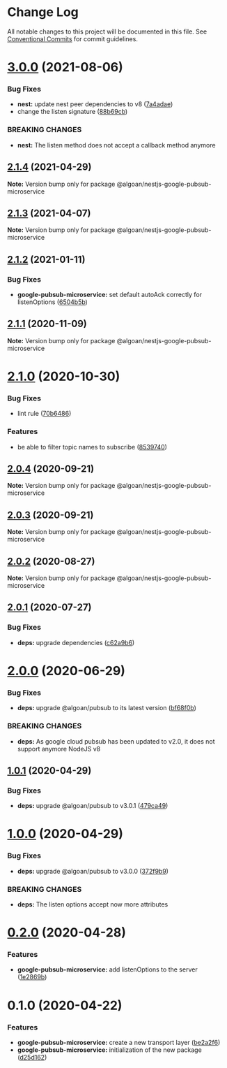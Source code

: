 # Change Log

All notable changes to this project will be documented in this file.
See [Conventional Commits](https://conventionalcommits.org) for commit guidelines.

# [3.0.0](https://github.com/algoan/nestjs-components/compare/@algoan/nestjs-google-pubsub-microservice@2.1.4...@algoan/nestjs-google-pubsub-microservice@3.0.0) (2021-08-06)


### Bug Fixes

* **nest:** update nest peer dependencies to v8 ([7a4adae](https://github.com/algoan/nestjs-components/commit/7a4adae52a0cf3f98623cdedbdc617a6c14ffecd))
* change the listen signature ([88b69cb](https://github.com/algoan/nestjs-components/commit/88b69cbfd7b667afe559d48851c5ec718b26165e))


### BREAKING CHANGES

* **nest:** The listen method does not accept a callback method anymore





## [2.1.4](https://github.com/algoan/nestjs-components/compare/@algoan/nestjs-google-pubsub-microservice@2.1.3...@algoan/nestjs-google-pubsub-microservice@2.1.4) (2021-04-29)

**Note:** Version bump only for package @algoan/nestjs-google-pubsub-microservice





## [2.1.3](https://github.com/algoan/nestjs-components/compare/@algoan/nestjs-google-pubsub-microservice@2.1.2...@algoan/nestjs-google-pubsub-microservice@2.1.3) (2021-04-07)

**Note:** Version bump only for package @algoan/nestjs-google-pubsub-microservice





## [2.1.2](https://github.com/algoan/nestjs-components/compare/@algoan/nestjs-google-pubsub-microservice@2.1.1...@algoan/nestjs-google-pubsub-microservice@2.1.2) (2021-01-11)


### Bug Fixes

* **google-pubsub-microservice:** set default autoAck correctly for listenOptions ([6504b5b](https://github.com/algoan/nestjs-components/commit/6504b5be1ae5744d9e9ef62a7525431e1172d0f0))





## [2.1.1](https://github.com/algoan/nestjs-components/compare/@algoan/nestjs-google-pubsub-microservice@2.1.0...@algoan/nestjs-google-pubsub-microservice@2.1.1) (2020-11-09)

**Note:** Version bump only for package @algoan/nestjs-google-pubsub-microservice





# [2.1.0](https://github.com/algoan/nestjs-components/compare/@algoan/nestjs-google-pubsub-microservice@2.0.4...@algoan/nestjs-google-pubsub-microservice@2.1.0) (2020-10-30)


### Bug Fixes

* lint rule ([70b6486](https://github.com/algoan/nestjs-components/commit/70b648650b0771833ab1169f2ca07bbd3f660a39))


### Features

* be able to filter topic names to subscribe ([8539740](https://github.com/algoan/nestjs-components/commit/8539740f93a315f314340029b9d3cf237ab493a5))





## [2.0.4](https://github.com/algoan/nestjs-components/compare/@algoan/nestjs-google-pubsub-microservice@2.0.3...@algoan/nestjs-google-pubsub-microservice@2.0.4) (2020-09-21)

**Note:** Version bump only for package @algoan/nestjs-google-pubsub-microservice





## [2.0.3](https://github.com/algoan/nestjs-components/compare/@algoan/nestjs-google-pubsub-microservice@2.0.2...@algoan/nestjs-google-pubsub-microservice@2.0.3) (2020-09-21)

**Note:** Version bump only for package @algoan/nestjs-google-pubsub-microservice





## [2.0.2](https://github.com/algoan/nestjs-components/compare/@algoan/nestjs-google-pubsub-microservice@2.0.1...@algoan/nestjs-google-pubsub-microservice@2.0.2) (2020-08-27)

**Note:** Version bump only for package @algoan/nestjs-google-pubsub-microservice





## [2.0.1](https://github.com/algoan/nestjs-components/compare/@algoan/nestjs-google-pubsub-microservice@2.0.0...@algoan/nestjs-google-pubsub-microservice@2.0.1) (2020-07-27)


### Bug Fixes

* **deps:** upgrade dependencies ([c62a9b6](https://github.com/algoan/nestjs-components/commit/c62a9b6f9cf84ffe1794c3f9cd60cd98cb68e044))





# [2.0.0](https://github.com/algoan/nestjs-components/compare/@algoan/nestjs-google-pubsub-microservice@1.0.1...@algoan/nestjs-google-pubsub-microservice@2.0.0) (2020-06-29)


### Bug Fixes

* **deps:** upgrade @algoan/pubsub to its latest version ([bf68f0b](https://github.com/algoan/nestjs-components/commit/bf68f0bbf7f3b90fe9dcefbbaba47e88dd6ff13e))


### BREAKING CHANGES

* **deps:** As google cloud pubsub has been updated to v2.0, it does not support anymore NodeJS
v8





## [1.0.1](https://github.com/algoan/nestjs-components/compare/@algoan/nestjs-google-pubsub-microservice@1.0.0...@algoan/nestjs-google-pubsub-microservice@1.0.1) (2020-04-29)


### Bug Fixes

* **deps:** upgrade @algoan/pubsub to v3.0.1 ([479ca49](https://github.com/algoan/nestjs-components/commit/479ca490bc265ce08c5b4a8f80d12f8e8afd226f))





# [1.0.0](https://github.com/algoan/nestjs-components/compare/@algoan/nestjs-google-pubsub-microservice@0.2.0...@algoan/nestjs-google-pubsub-microservice@1.0.0) (2020-04-29)


### Bug Fixes

* **deps:** upgrade @algoan/pubsub to v3.0.0 ([372f9b9](https://github.com/algoan/nestjs-components/commit/372f9b9ad1571d1ba20a3d21f2f4bf10b19ba3ab))


### BREAKING CHANGES

* **deps:** The listen options accept now more attributes





# [0.2.0](https://github.com/algoan/nestjs-components/compare/@algoan/nestjs-google-pubsub-microservice@0.1.0...@algoan/nestjs-google-pubsub-microservice@0.2.0) (2020-04-28)


### Features

* **google-pubsub-microservice:** add listenOptions to the server ([1e2869b](https://github.com/algoan/nestjs-components/commit/1e2869b9c04929b4658bdc9cf6e75757a5ad5017))





# 0.1.0 (2020-04-22)


### Features

* **google-pubsub-microservice:** create a new transport layer ([be2a2f6](https://github.com/algoan/nestjs-components/commit/be2a2f6d093a7e392502552840b0358fc075c1f1))
* **google-pubsub-microservice:** initialization of the new package ([d25d162](https://github.com/algoan/nestjs-components/commit/d25d1622fde4b56806d933fe82aef4a86ac85686))
